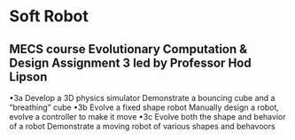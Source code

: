 # Soft Robot

## MECS course Evolutionary Computation & Design Assignment 3 led by Professor Hod Lipson

•3a Develop a 3D physics simulator
  Demonstrate a bouncing cube and a “breathing” cube
•3b Evolve a fixed shape robot
  Manually design a robot, evolve a controller to make it move
•3c Evolve both the shape and behavior of a robot
  Demonstrate a moving robot of various shapes and behavoors
